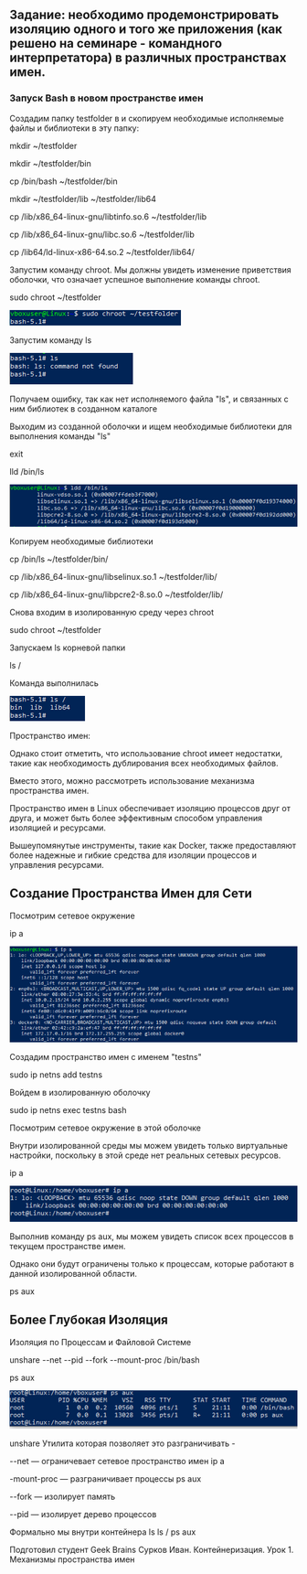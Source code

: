 ## Задание: необходимо продемонстрировать изоляцию одного и того же приложения (как решено на семинаре - командного интерпретатора) в различных пространствах имен.

### Запуск Bash в новом пространстве имен

Создадим папку testfolder в и скопируем необходимые исполняемые файлы и библиотеки в эту папку:

mkdir ~/testfolder

mkdir ~/testfolder/bin

cp /bin/bash ~/testfolder/bin

mkdir ~/testfolder/lib ~/testfolder/lib64

cp /lib/x86_64-linux-gnu/libtinfo.so.6 ~/testfolder/lib

cp /lib/x86_64-linux-gnu/libc.so.6 ~/testfolder/lib

cp /lib64/ld-linux-x86-64.so.2 ~/testfolder/lib64/

Запустим команду chroot. Мы должны увидеть изменение приветствия оболочки, что означает успешное выполнение команды chroot.

sudo chroot ~/testfolder

![pic1](Cont/Pic1.PNG)

Запустим команду ls

![pic2](Cont/Pic2.PNG)

Получаем ошибку, так как нет исполняемого файла "ls", и связанных с ним библиотек в созданном каталоге

Выходим из созданной оболочки и ищем необходимые библиотеки для выполнения команды "ls"

exit

lld /bin/ls

![pic3](Cont/Pic3.PNG)

Копируем необходимые библиотеки

cp /bin/ls ~/testfolder/bin/

cp /lib/x86_64-linux-gnu/libselinux.so.1 ~/testfolder/lib/

cp /lib/x86_64-linux-gnu/libpcre2-8.so.0 ~/testfolder/lib/

Снова входим в изолированную среду через chroot

sudo chroot ~/testfolder

Запускаем ls корневой папки

ls /

Команда выполнилась

![pic4](Cont/Pic4.PNG)

Пространство имен:

Однако стоит отметить, что использование chroot имеет недостатки, такие как необходимость дублирования всех необходимых файлов. 

Вместо этого, можно рассмотреть использование механизма пространства имен.

Пространство имен в Linux обеспечивает изоляцию процессов друг от друга, и может быть более эффективным способом управления изоляцией и ресурсами.

Вышеупомянутые инструменты, такие как Docker, также предоставляют более надежные и гибкие средства для изоляции процессов и управления ресурсами.

## Создание Пространства Имен для Сети

Посмотрим сетевое окружение

ip a

![pic5](Cont/Pic5.PNG)

Создадим пространство имен с именем "testns"

sudo ip netns add testns

Войдем в изолированную оболочку

sudo ip netns exec testns bash

Посмотрим сетевое окружение в этой оболочке

Внутри изолированной среды мы можем увидеть только виртуальные настройки, поскольку в этой среде нет реальных сетевых ресурсов.

ip a

![pic6](Cont/Pic6.PNG)

Выполнив команду ps aux, мы можем увидеть список всех процессов в текущем пространстве имен. 

Однако они будут ограничены только к процессам, которые работают в данной изолированной области.

ps aux

## Более Глубокая Изоляция

Изоляция по Процессам и Файловой Системе

unshare --net --pid --fork --mount-proc /bin/bash

ps aux

![pic7](Cont/Pic7.PNG)

unshare Утилита которая позволяет это разграничивать -

--net — ограничевает сетевое пространство имен ip a

-mount-proc — разграничивает процессы ps aux

--fork — изолирует память

--pid — изолирует дерево процессов

Формально мы внутри контейнера
ls
ls /
ps aux

Подготовил студент Geek Brains Сурков Иван. Контейнеризация. Урок 1. Механизмы пространства имен

